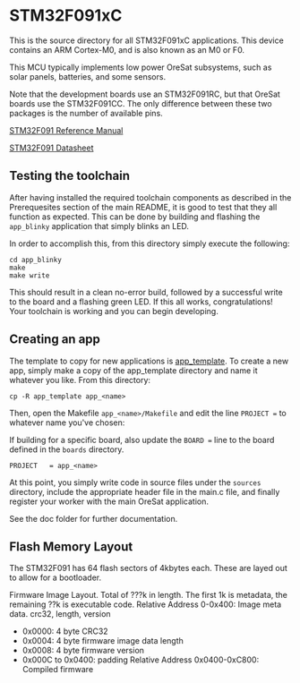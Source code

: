 # STM32F091xC

This is the source directory for all STM32F091xC applications.
This device contains an ARM Cortex-M0, and is also known as an M0 or F0.

This MCU typically implements low power OreSat subsystems,
such as solar panels, batteries, and some sensors.

Note that the development boards use an STM32F091RC, but that OreSat boards
use the STM32F091CC. The only difference between these two packages is the
number of available pins.

[STM32F091 Reference Manual](https://www.st.com/resource/en/reference_manual/dm00031936-stm32f0x1stm32f0x2stm32f0x8-advanced-armbased-32bit-mcus-stmicroelectronics.pdf)

[STM32F091 Datasheet](https://www.st.com/resource/en/datasheet/stm32f091vb.pdf)


## Testing the toolchain
After having installed the required toolchain components as described in
the Prerequesites section of the main README, it is good to test that
they all function as expected. This can be done by building and flashing
the `app_blinky` application that simply blinks an LED.

In order to accomplish this, from this directory simply execute the
following:

```
cd app_blinky
make
make write
```
This should result in a clean no-error build, followed by a successful
write to the board and a flashing green LED. If this all works,
congratulations! Your toolchain is working and you can begin developing.

## Creating an app
The template to copy for new applications is [app_template](app_template).
To create a new app, simply make a copy of the app_template directory
and name it whatever you like. From this directory:

```
cp -R app_template app_<name>
```

Then, open the Makefile `app_<name>/Makefile` and edit the line `PROJECT =` to whatever name
you've chosen:

If building for a specific board, also update the `BOARD =` line to the
board defined in the `boards` directory.
```
PROJECT   = app_<name>
```

At this point, you simply write code in source files under the `sources`
directory, include the appropriate header file in the main.c file,
and finally register your worker with the main OreSat application.

See the doc folder for further documentation.



## Flash Memory Layout
The STM32F091 has 64 flash sectors of 4kbytes each. These are layed out to allow for a bootloader.


Firmware Image Layout. Total of ???k in length. The first 1k is metadata, the remaining ??k is executable code.
Relative Address 0-0x400: Image meta data. crc32, length, version
- 0x0000: 4 byte CRC32
- 0x0004: 4 byte firmware image data length
- 0x0008: 4 byte firmware version
- 0x000C to 0x0400: padding
Relative Address 0x0400-0xC800: Compiled firmware






